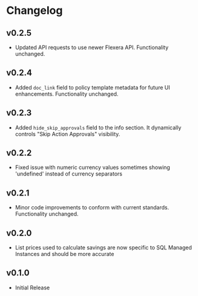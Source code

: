 # Changelog

## v0.2.5

- Updated API requests to use newer Flexera API. Functionality unchanged.

## v0.2.4

- Added `doc_link` field to policy template metadata for future UI enhancements. Functionality unchanged.

## v0.2.3

- Added `hide_skip_approvals` field to the info section. It dynamically controls "Skip Action Approvals" visibility.

## v0.2.2

- Fixed issue with numeric currency values sometimes showing 'undefined' instead of currency separators

## v0.2.1

- Minor code improvements to conform with current standards. Functionality unchanged.

## v0.2.0

- List prices used to calculate savings are now specific to SQL Managed Instances and should be more accurate

## v0.1.0

- Initial Release
